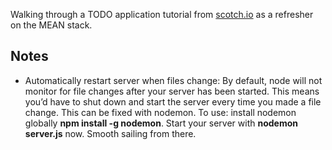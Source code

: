 Walking through a TODO application tutorial from [scotch.io](http://scotch.io/tutorials/javascript/creating-a-single-page-todo-app-with-node-and-angular) as a refresher on the MEAN stack.

Notes
---

* Automatically restart server when files change: By default, node will not monitor for file changes after your server has been started. This means you’d have to shut down and start the server every time you made a file change. This can be fixed with nodemon. To use: install nodemon globally **npm install -g nodemon**. Start your server with **nodemon server.js** now. Smooth sailing from there.